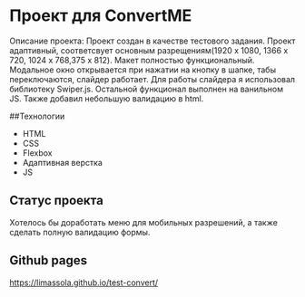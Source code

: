 # Проект для ConvertME

Описание проекта: Проект создан в качестве тестового задания. Проект адаптивный, соответсвует основным разрещениям(1920 х 1080, 1366 х 720, 1024 х 768,375 x 812).
Макет полностью функциональный. Модальное окно открывается при нажатии на кнопку в шапке, табы переключаются, слайдер работает. Для работы слайдера я использовал библиотеку Swiper.js. Остальной функционал выполнен на ванильном JS. Также добавил небольшую валидацию в html.

##Технологии
* HTML
* CSS
* Flexbox
* Адаптивная верстка
* JS

## Статус проекта
Хотелось бы доработать меню для мобильных разрешений, а также сделать полную валидацию формы.

## Github pages 
https://limassola.github.io/test-convert/
